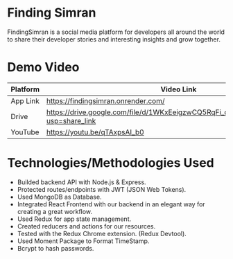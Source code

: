 # Finding Simran

FindingSimran is a social media platform for developers all around the world to share their developer stories
and interesting insights and grow together.


# Demo Video

| Platform | Video Link |
| ------ | ------ |
| App Link | https://findingsimran.onrender.com/ |
| Drive | https://drive.google.com/file/d/1WKxEeigzwCQ5RqFi_dxedhCADOBSNiCu/view?usp=share_link |
| YouTube | https://youtu.be/qTAxpsAI_b0 |

# Technologies/Methodologies Used 

- Builded backend API with Node.js & Express.
- Protected routes/endpoints with JWT (JSON Web Tokens).
- Used MongoDB as Database.
- Integrated React Frontend with our backend in an elegant way for creating a great workflow.
- Used Redux for app state management.
- Created reducers and actions for our resources.
- Tested with the Redux Chrome extension. (Redux Devtool).
- Used Moment Package to Format TimeStamp.
- Bcrypt to hash passwords.

